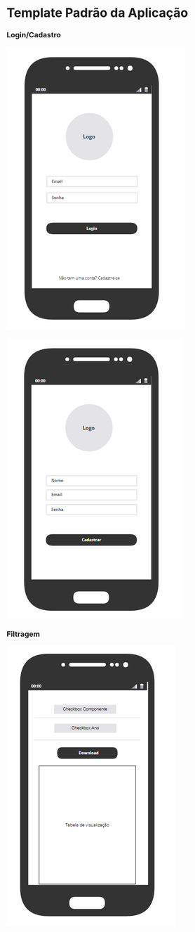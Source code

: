 # Template Padrão da Aplicação

### Login/Cadastro
![Exemplo de Wireframe](img/ProjetoInterface/Login.png)

![Exemplo de Wireframe](img/ProjetoInterface/Registro.png)

### Filtragem 
![Exemplo de Wireframe](img/ProjetoInterface/Filtro.png)



